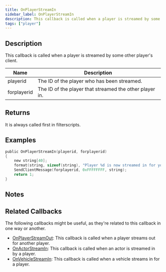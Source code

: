 ```yaml
---
title: OnPlayerStreamIn
sidebar_label: OnPlayerStreamIn
description: This callback is called when a player is streamed by some other player's client.
tags: ["player"]
---
```


## Description

This callback is called when a player is streamed by some other player's client.

| Name        | Description                                             |
| ----------- | ------------------------------------------------------- |
| playerid    | The ID of the player who has been streamed.             |
| forplayerid | The ID of the player that streamed the other player in. |

## Returns

It is always called first in filterscripts.

## Examples

```c
public OnPlayerStreamIn(playerid, forplayerid)
{
    new string[40];
    format(string, sizeof(string), "Player %d is now streamed in for you.", playerid);
    SendClientMessage(forplayerid, 0xFFFFFFFF, string);
    return 1;
}
```

## Notes

<TipNPCCallbacks />

## Related Callbacks

The following callbacks might be useful, as they're related to this callback in one way or another.

- [OnPlayerStreamOut](OnPlayerStreamOut): This callback is called when a player streams out for another player.
- [OnActorStreamIn](OnPlayerStreamOut): This callback is called when an actor is streamed in by a player.
- [OnVehicleStreamIn](OnVehicleStreamIn): This callback is called when a vehicle streams in for a player.
